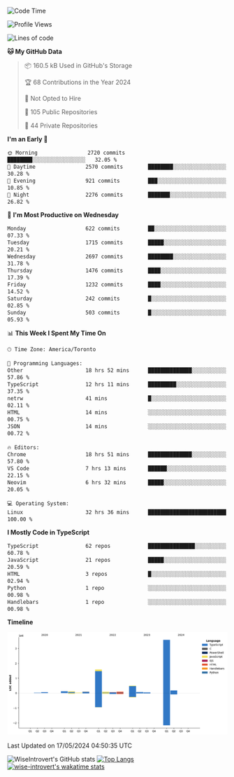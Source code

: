 <!--START_SECTION:waka-->
![Code Time](http://img.shields.io/badge/Code%20Time-1%2C563%20hrs%2033%20mins-blue)

![Profile Views](http://img.shields.io/badge/Profile%20Views-40-blue)

![Lines of code](https://img.shields.io/badge/From%20Hello%20World%20I%27ve%20Written-6.5%20million%20lines%20of%20code-blue)

**🐱 My GitHub Data** 

> 📦 160.5 kB Used in GitHub's Storage 
 > 
> 🏆 68 Contributions in the Year 2024
 > 
> 🚫 Not Opted to Hire
 > 
> 📜 105 Public Repositories 
 > 
> 🔑 44 Private Repositories 
 > 
**I'm an Early 🐤** 

```text
🌞 Morning                2720 commits        ████████░░░░░░░░░░░░░░░░░   32.05 % 
🌆 Daytime                2570 commits        ████████░░░░░░░░░░░░░░░░░   30.28 % 
🌃 Evening                921 commits         ███░░░░░░░░░░░░░░░░░░░░░░   10.85 % 
🌙 Night                  2276 commits        ███████░░░░░░░░░░░░░░░░░░   26.82 % 
```
📅 **I'm Most Productive on Wednesday** 

```text
Monday                   622 commits         ██░░░░░░░░░░░░░░░░░░░░░░░   07.33 % 
Tuesday                  1715 commits        █████░░░░░░░░░░░░░░░░░░░░   20.21 % 
Wednesday                2697 commits        ████████░░░░░░░░░░░░░░░░░   31.78 % 
Thursday                 1476 commits        ████░░░░░░░░░░░░░░░░░░░░░   17.39 % 
Friday                   1232 commits        ████░░░░░░░░░░░░░░░░░░░░░   14.52 % 
Saturday                 242 commits         █░░░░░░░░░░░░░░░░░░░░░░░░   02.85 % 
Sunday                   503 commits         █░░░░░░░░░░░░░░░░░░░░░░░░   05.93 % 
```


📊 **This Week I Spent My Time On** 

```text
🕑︎ Time Zone: America/Toronto

💬 Programming Languages: 
Other                    18 hrs 52 mins      ██████████████░░░░░░░░░░░   57.86 % 
TypeScript               12 hrs 11 mins      █████████░░░░░░░░░░░░░░░░   37.35 % 
netrw                    41 mins             █░░░░░░░░░░░░░░░░░░░░░░░░   02.11 % 
HTML                     14 mins             ░░░░░░░░░░░░░░░░░░░░░░░░░   00.75 % 
JSON                     14 mins             ░░░░░░░░░░░░░░░░░░░░░░░░░   00.72 % 

🔥 Editors: 
Chrome                   18 hrs 51 mins      ██████████████░░░░░░░░░░░   57.80 % 
VS Code                  7 hrs 13 mins       ██████░░░░░░░░░░░░░░░░░░░   22.15 % 
Neovim                   6 hrs 32 mins       █████░░░░░░░░░░░░░░░░░░░░   20.05 % 

💻 Operating System: 
Linux                    32 hrs 36 mins      █████████████████████████   100.00 % 
```

**I Mostly Code in TypeScript** 

```text
TypeScript               62 repos            ███████████████░░░░░░░░░░   60.78 % 
JavaScript               21 repos            █████░░░░░░░░░░░░░░░░░░░░   20.59 % 
HTML                     3 repos             █░░░░░░░░░░░░░░░░░░░░░░░░   02.94 % 
Python                   1 repo              ░░░░░░░░░░░░░░░░░░░░░░░░░   00.98 % 
Handlebars               1 repo              ░░░░░░░░░░░░░░░░░░░░░░░░░   00.98 % 
```



**Timeline**

![Lines of Code chart](https://raw.githubusercontent.com/wise-introvert/wise-introvert/master/assets/bar_graph.png)


 Last Updated on 17/05/2024 04:50:35 UTC
<!--END_SECTION:waka-->

![WiseIntrovert's GitHub stats](https://github-readme-stats.vercel.app/api?username=wise-introvert&count_private=true&show_icons=true)
[![Top Langs](https://github-readme-stats.vercel.app/api/top-langs/?username=wise-introvert&langs_count=10)](https://github.com/anuraghazra/github-readme-stats)
[![wise-introvert's wakatime stats](https://github-readme-stats.vercel.app/api/wakatime?username=wiseintrovert)](https://github.com/anuraghazra/github-readme-stats)
